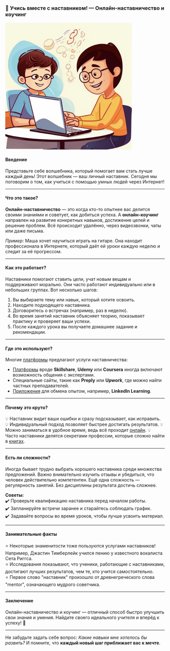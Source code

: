 ### 🌟 **Учись вместе с наставником! — Онлайн-наставничество и коучинг**
<img src="../../../../WORK/learning/online/images/Онлайн-наставничество_и_коучинг.jpg" width="400" height="400" />  

#### **Введение**
Представьте себе волшебника, который помогает вам стать лучше каждый день! Этот волшебник — ваш личный наставник. Сегодня мы поговорим о том, как учиться с помощью умных людей через Интернет!

---

#### **Что это такое?**
**Онлайн-наставничество** — это когда кто-то опытнее вас делится своими знаниями и советует, как добиться успеха. А **онлайн-коучинг** направлен на развитие конкретных навыков, достижение целей и решение проблем. Всё происходит удалённо, через видеозвонки, чаты или даже письма.

*Пример:* Маша хочет научиться играть на гитаре. Она находит профессионала в Интернете, который даёт ей уроки каждую неделю и следит за её прогрессом.

---

#### **Как это работает?**
Наставники помогают ставить цели, учат новым вещам и поддерживают морально. Они часто работают индивидуально или в небольших группах. Вот несколько шагов:
1. Вы выбираете тему или навык, который хотите освоить.
2. Находите подходящего наставника.
3. Договоритесь о встречах (например, раз в неделю).
4. Во время занятий наставник объясняет теорию, показывает практику и проверяет ваши успехи.
5. После каждого урока вы получаете домашнее задание и рекомендации.

---

#### **Где это используют?**
Многие [платформы](Геймифицированные_платформы.md) предлагают услуги наставничества:
- [Платформы](Геймифицированные_платформы.md) вроде **Skillshare**, **Udemy** или **Coursera** иногда включают возможность общения с экспертами.
- Специальные сайты, такие как **Preply** или **Upwork**, где можно найти частных преподавателей.
- [Приложения](Образовательные_мобильные_приложения.md) для обмена опытом, например, **LinkedIn Learning**.

---

#### **Почему это круто?**
💡 Наставник видит ваши ошибки и сразу подсказывает, как исправить.
💡 Индивидуальный подход позволяет быстрее достигать результатов.
💡 Можно заниматься в удобное время, ведь всё проходит [онлайн](Как_узнавать_новое_Онлайн.md).
💡 Часто наставники делятся секретами профессии, которые сложно найти в [книгах](Электронные_книги_и_статьи.md).

---

#### **Есть ли сложности?**
Иногда бывает трудно выбрать хорошего наставника среди множества предложений. Важно внимательно изучить отзывы и убедиться, что человек действительно компетентен. Ещё одна сложность — регулярность занятий. Без дисциплины результата достичь сложнее.

**Советы:**  
✔️ Проверьте квалификацию наставника перед началом работы.  
✔️ Запланируйте встречи заранее и старайтесь соблюдать график.  
✔️ Задавайте вопросы во время уроков, чтобы лучше усвоить материал.

---

#### **Занимательные факты**
⭐ Некоторые знаменитости тоже пользуются услугами наставников! Например, Джастин Тимберлейк учился пению у известного вокалиста Сета Риггса.  
⭐ Исследования показывают, что ученики, работающие с наставниками, достигают лучших результатов, чем те, кто учится самостоятельно.  
⭐ Первое слово "наставник" произошло от древнегреческого слова "mentor", означающего мудрого советчика.

---

#### **Заключение**
Онлайн-наставничество и коучинг — отличный способ быстро улучшить свои знания и умения. Найдите своего идеального учителя и вперёд к успеху! 🚀

---

Не забудьте задать себе вопрос: *Какие навыки мне хотелось бы развить?*
И помните, что **каждый новый шаг приближает вас к мечте**.
